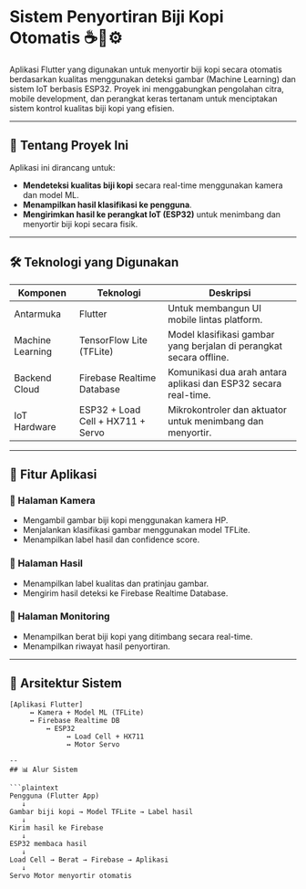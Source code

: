# Sistem Penyortiran Biji Kopi Otomatis ☕📱⚙️

Aplikasi Flutter yang digunakan untuk menyortir biji kopi secara otomatis berdasarkan kualitas menggunakan deteksi gambar (Machine Learning) dan sistem IoT berbasis ESP32. Proyek ini menggabungkan pengolahan citra, mobile development, dan perangkat keras tertanam untuk menciptakan sistem kontrol kualitas biji kopi yang efisien.

---

## 📱 Tentang Proyek Ini

Aplikasi ini dirancang untuk:
- **Mendeteksi kualitas biji kopi** secara real-time menggunakan kamera dan model ML.
- **Menampilkan hasil klasifikasi ke pengguna**.
- **Mengirimkan hasil ke perangkat IoT (ESP32)** untuk menimbang dan menyortir biji kopi secara fisik.

---

## 🛠️ Teknologi yang Digunakan

| Komponen       | Teknologi                          | Deskripsi |
|----------------|------------------------------------|-----------|
| Antarmuka      | Flutter                            | Untuk membangun UI mobile lintas platform. |
| Machine Learning | TensorFlow Lite (TFLite)          | Model klasifikasi gambar yang berjalan di perangkat secara offline. |
| Backend Cloud  | Firebase Realtime Database         | Komunikasi dua arah antara aplikasi dan ESP32 secara real-time. |
| IoT Hardware   | ESP32 + Load Cell + HX711 + Servo  | Mikrokontroler dan aktuator untuk menimbang dan menyortir. |

---

## 📲 Fitur Aplikasi

### 🔹 Halaman Kamera
- Mengambil gambar biji kopi menggunakan kamera HP.
- Menjalankan klasifikasi gambar menggunakan model TFLite.
- Menampilkan label hasil dan confidence score.

### 🔹 Halaman Hasil
- Menampilkan label kualitas dan pratinjau gambar.
- Mengirim hasil deteksi ke Firebase Realtime Database.

### 🔹 Halaman Monitoring
- Menampilkan berat biji kopi yang ditimbang secara real-time.
- Menampilkan riwayat hasil penyortiran.

---

## 🔄 Arsitektur Sistem

```plaintext
[Aplikasi Flutter]
     ↔ Kamera + Model ML (TFLite)
     ↔ Firebase Realtime DB
         ↔ ESP32
              ↔ Load Cell + HX711
              ↔ Motor Servo

--
## 📊 Alur Sistem

```plaintext
Pengguna (Flutter App)
   ↓
Gambar biji kopi → Model TFLite → Label hasil
   ↓
Kirim hasil ke Firebase
   ↓
ESP32 membaca hasil
   ↓
Load Cell → Berat → Firebase → Aplikasi
   ↓
Servo Motor menyortir otomatis
